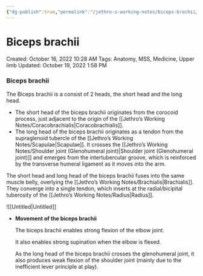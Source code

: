 ```yaml
---
{"dg-publish":true,"permalink":"/jethro-s-working-notes/biceps-brachii/","dgPassFrontmatter":true}
---
```



# Biceps brachii

Created: October 16, 2022 10:28 AM
Tags: Anatomy, MSS, Medicine, Upper limb
Updated: October 19, 2022 1:58 PM

### Biceps brachii

The Biceps brachii is a consist of 2 heads, the short head and the long head.

- The short head of the biceps brachii originates from the corocoid process, just adjacent to the origin of the [[Jethro’s Working Notes/Coracobrachialis\|Coracobrachialis]].
- The long head of the biceps brachii originates as a tendon from the supraglenoid tubercle of the [[Jethro’s Working Notes/Scapulae\|Scapulae]]. It crosses the [[Jethro’s Working Notes/Shoulder joint (Glenohumeral joint)\|Shoulder joint (Glenohumeral joint)]] and emerges from the intertubercular groove, which is reinforced by the transverse humeral ligament as it moves into the arm.

The short head and long head of the biceps brachii fuses into the same muscle belly, overlying the [[Jethro’s Working Notes/Brachialis\|Brachialis]]. They converge into a single tendon, which inserts at the radial/bicipital tuberosity of the [[Jethro’s Working Notes/Radius\|Radius]].

![[Untitled\|Untitled]]

- ************************************************************Movement of the biceps brachii************************************************************
    
    The biceps brachii enables strong flexion of the elbow joint.
    
    It also enables strong supination when the elbow is flexed.
    
    As the long head of the biceps brachii crosses the glenohumeral joint, it also produces weak flexion of the shoulder joint (mainly due to the inefficient lever principle at play).